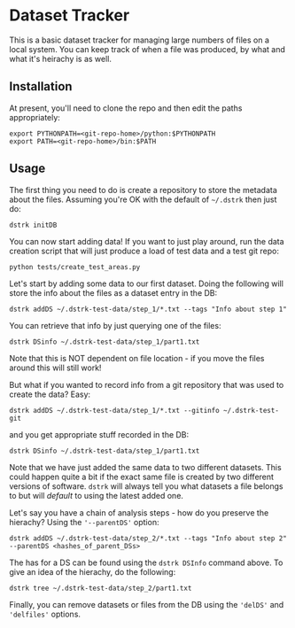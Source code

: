 # Dataset Tracker

This is a basic dataset tracker for managing large numbers of files on a local system.
You can keep track of when a file was produced, by what and what it's heirachy is as well.

## Installation

At present, you'll need to clone the repo and then edit the paths appropriately:
```
export PYTHONPATH=<git-repo-home>/python:$PYTHONPATH
export PATH=<git-repo-home>/bin:$PATH
```

## Usage

The first thing you need to do is create a repository to store the metadata about the files.
Assuming you're OK with the default of `~/.dstrk` then just do:
```
dstrk initDB
```

You can now start adding data! If you want to just play around, run the data creation script
that will just produce a load of test data and a test git repo:
```
python tests/create_test_areas.py
```

Let's start by adding some data to our first dataset. Doing the following will store the info
about the files as a dataset entry in the DB:
```
dstrk addDS ~/.dstrk-test-data/step_1/*.txt --tags "Info about step 1"
```

You can retrieve that info by just querying one of the files:

```
dstrk DSinfo ~/.dstrk-test-data/step_1/part1.txt
```

Note that this is NOT dependent on file location - if you move the files around this will still work!

But what if you wanted to record info from a git repository that was used to create the data? Easy:
```
dstrk addDS ~/.dstrk-test-data/step_1/*.txt --gitinfo ~/.dstrk-test-git
```

and you get appropriate stuff recorded in the DB:
```
dstrk DSinfo ~/.dstrk-test-data/step_1/part1.txt
```

Note that we have just added the same data to two different datasets. This could happen quite a bit if the
exact same file is created by two different versions of software. `dstrk` will always tell you what
datasets a file belongs to but will *default* to using the latest added one.

Let's say you have a chain of analysis steps - how do you preserve the hierachy? Using the `'--parentDS'`
option:
```
dstrk addDS ~/.dstrk-test-data/step_2/*.txt --tags "Info about step 2" --parentDS <hashes_of_parent_DSs>
```

The has for a DS can be found using the `dstrk DSInfo` command above. To give an idea of the hierachy, do the following:
```
dstrk tree ~/.dstrk-test-data/step_2/part1.txt
```

Finally, you can remove datasets or files from the DB using the `'delDS'` and `'delfiles'` options.
